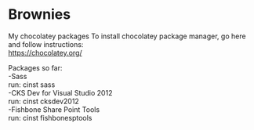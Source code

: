 Brownies
========

My chocolatey packages
To install chocolatey package manager, go here and follow instructions:  
https://chocolatey.org/

Packages so far:  
-Sass  
	run: cinst sass  
-CKS Dev for Visual Studio 2012  
	run: cinst cksdev2012  
-Fishbone Share Point Tools  
	run: cinst fishbonesptools  